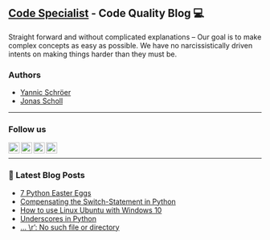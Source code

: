 ## [Code Specialist][website] - Code Quality Blog 💻

Straight forward and without complicated explanations – Our goal is to make complex concepts as easy as possible. We have no narcissistically driven intents on making things harder than they must be.

### Authors

- [Yannic Schröer][account-yannic]
- [Jonas Scholl][account-jonas]

---

### Follow us

[<img align="left" alt="Code Specialist | Facebook" width="22px" src="https://cdn.jsdelivr.net/npm/simple-icons@v3/icons/facebook.svg" />][facebook]
[<img align="left" alt="Code Specialist | Instagram" width="22px" src="https://cdn.jsdelivr.net/npm/simple-icons@v3/icons/instagram.svg" />][instagram]
[<img align="left" alt="Code Specialist | Pinterest" width="22px" src="https://cdn.jsdelivr.net/npm/simple-icons@v3/icons/pinterest.svg" />][pinterest]
[<img align="left" alt="Code Specialist | Twitter" width="22px" src="https://cdn.jsdelivr.net/npm/simple-icons@v3/icons/twitter.svg" />][twitter]

<br />

---

### 📕 Latest Blog Posts
<!-- BLOG-POST-LIST:START -->
- [7 Python Easter Eggs](https://code-specialist.com/python/7-python-easter-eggs/)
- [Compensating the Switch-Statement in Python](https://code-specialist.com/python/compensating-the-switch-statement-in-python/)
- [How to use Linux Ubuntu with Windows 10](https://code-specialist.com/environment/how-to-use-linux-ubuntu-with-windows-10/)
- [Underscores in Python](https://code-specialist.com/python/underscores-in-python/)
- [… \r’: No such file or directory](https://code-specialist.com/errors/r-no-such-file-or-directory/)
<!-- BLOG-POST-LIST:END -->

[website]: https://code-specialist.com
[facebook]: https://www.facebook.com/specialistcode/
[twitter]: https://twitter.com/specialist_code
[instagram]: https://www.instagram.com/specialist_code/
[pinterest]: https://www.pinterest.de/codespecialist/

[account-yannic]: https://github.com/yannicschroeer
[account-jonas]: https://github.com/JonasScholl